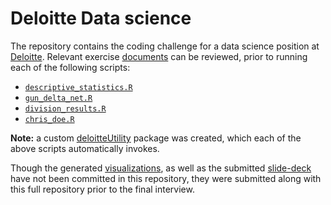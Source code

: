 # Deloitte Data science

The repository contains the coding challenge for a data science position at [Deloitte](https://www2.deloitte.com/us/en.html).
Relevant exercise [documents](https://github.com/jeff1evesque/deloitte-data-exercise/tree/master/data)
can be reviewed, prior to running each of the following scripts:

- [`descriptive_statistics.R`](https://github.com/jeff1evesque/deloitte-data-exercise/blob/master/descriptive_statistics.R)
- [`gun_delta_net.R`](https://github.com/jeff1evesque/deloitte-data-exercise/blob/master/gun_delta_net.R)
- [`division_results.R`](https://github.com/jeff1evesque/deloitte-data-exercise/blob/master/division_results.R)
- [`chris_doe.R`](https://github.com/jeff1evesque/deloitte-data-exercise/blob/master/chris_doe.R)

**Note:** a custom [deloitteUtility](https://github.com/jeff1evesque/deloitte-data-exercise/tree/master/packages/deloitteUtility)
package was created, which each of the above scripts automatically invokes.

Though the generated [visualizations](https://www.dropbox.com/sh/rbn6y3fzkuj6p8r/AACMXSYY6-MtYRmb4KNLw0PHa?dl=0),
as well as the submitted [slide-deck](https://www.dropbox.com/sh/66hm7m6r6mat20o/AACvzeltcyUjbQ8GNnFNudG2a?dl=0)
have not been committed in this repository, they were submitted along with this full repository prior to the final
interview.